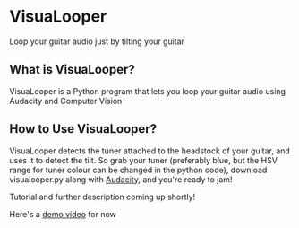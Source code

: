 # VisuaLooper
Loop your guitar audio just by tilting your guitar 

<h2> What is VisuaLooper? </h2> 
VisuaLooper is a Python program that lets you loop your guitar audio using Audacity and Computer Vision 

<h2> How to Use VisuaLooper? </h2> 

VisuaLooper detects the tuner attached to the headstock of your guitar, and uses it to detect the tilt. So grab your tuner (preferably blue, but the HSV range for tuner colour can be changed in the python code), download visualooper.py along with <a href="https://www.audacityteam.org/"> Audacity</a>, and you're ready to jam! 

Tutorial and further description coming up shortly! 

Here's a <a href="https://www.youtube.com/watch?v=TAndb4hLlCc">demo video</a> for now
